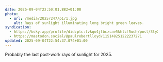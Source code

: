 ```yaml
---
date: 2025-09-04T22:50:01.882+01:00
photo:
  - url: /media/2025/247/p1/1.jpg
    alt: Rays of sunlight illuminating long bright green leaves.
syndication:
  - https://bsky.app/profile/did:plc:lvkqw4jlbczcae5khtzf5uch/post/3ly2545rnwe2w
  - https://mastodon.social/@paulrobertlloyd/115148251222237271
updated: 2025-09-04T22:54:37.074+01:00
---
```


Probably the last post-work rays of sunlight for 2025.
